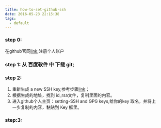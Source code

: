 ```yaml
---
title: how-to-set-github-ssh
date: 2016-05-23 22:15:38
tags:
  - default
---
```


### step 0: 

在github官网[link](https://github.com/),注册个人账户

### step 1: 从 百度软件 中 下载 git; ###


### step 2: 

1. 重新生成 a new SSH key,参考步骤[link](https://help.github.com/articles/generating-a-new-ssh-key-and-adding-it-to-the-ssh-agent/)；
2. 根据生成的地址，找到 id_rsa文件，复制里面的内容。
3. 进入github个人主页：setting-SSH and GPG keys,给你的key 取名，并将上一步复制的内容，黏贴到 Key 框里。


### step:3:  ###